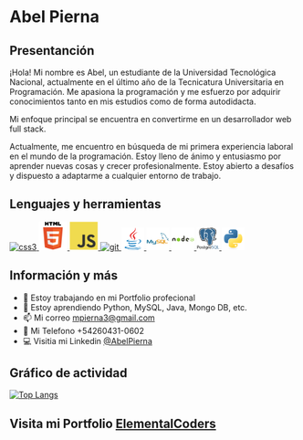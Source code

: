 # Abel Pierna
## Presentanción

¡Hola! Mi nombre es Abel, un estudiante de la Universidad Tecnológica Nacional, actualmente en el último año de la Tecnicatura Universitaria en Programación. Me apasiona la programación y me esfuerzo por adquirir conocimientos tanto en mis estudios como de forma autodidacta. 

Mi enfoque principal se encuentra en convertirme en un desarrollador web full stack. 

Actualmente, me encuentro en búsqueda de mi primera experiencia laboral en el mundo de la programación. Estoy lleno de ánimo y entusiasmo por aprender nuevas cosas y crecer profesionalmente. Estoy abierto a desafíos y dispuesto a adaptarme a cualquier entorno de trabajo.

<h2 align="left">Lenguajes y herramientas</h2>
<p align="left"> 
  <a href="https://www.w3schools.com/css/" target="_blank" rel="noreferrer"> <img src="https://raw.githubusercontent.com/devicons/devicon/master/icons/css3/css3-original-      
     wordmark.svg" alt="css3" width="50" height="50"/> </a> 
  <a href="https://www.w3.org/html/" target="_blank" rel="noreferrer"> <img src="https://raw.githubusercontent.com/devicons/devicon/master/icons/html5/html5-original-wordmark.svg" 
     alt="html5" width="50" height="50"/> </a> 
  <a href="https://developer.mozilla.org/en-US/docs/Web/JavaScript" target="_blank" rel="noreferrer"> <img 
     src="https://raw.githubusercontent.com/devicons/devicon/master/icons/javascript/javascript-original.svg" alt="javascript" width="50" height="50"/> </a>
<a href="https://git-scm.com/" target="_blank" rel="noreferrer"> <img src="https://www.vectorlogo.zone/logos/git-scm/git-scm-icon.svg" alt="git" width="40" height="40"/> </a> <a href="https://www.java.com" target="_blank" rel="noreferrer"> <img src="https://raw.githubusercontent.com/devicons/devicon/master/icons/java/java-original.svg" alt="java" width="40" height="40"/> </a> <a href="https://www.mysql.com/" target="_blank" rel="noreferrer"> <img src="https://raw.githubusercontent.com/devicons/devicon/master/icons/mysql/mysql-original-wordmark.svg" alt="mysql" width="40" height="40"/> </a> <a href="https://nodejs.org" target="_blank" rel="noreferrer"> <img src="https://raw.githubusercontent.com/devicons/devicon/master/icons/nodejs/nodejs-original-wordmark.svg" alt="nodejs" width="40" height="40"/> </a> <a href="https://www.postgresql.org" target="_blank" rel="noreferrer"> <img src="https://raw.githubusercontent.com/devicons/devicon/master/icons/postgresql/postgresql-original-wordmark.svg" alt="postgresql" width="40" height="40"/> </a> <a href="https://www.python.org" target="_blank" rel="noreferrer"> <img src="https://raw.githubusercontent.com/devicons/devicon/master/icons/python/python-original.svg" alt="python" width="40" height="40"/> </a></p>

<h2 align="left">Información y más</h2>

- 🔭 Estoy trabajando en mi Portfolio profecional 
- 🌱 Estoy aprendiendo Python, MySQL, Java, Mongo DB, etc. 
- 📫 Mi correo mpierna3@gmail.com
- 📱 Mi Telefono +54260431-0602
- 💻 Visitia mi Linkedin [@AbelPierna](https://www.linkedin.com/in/abel-pierna-077866220/)

## Gráfico de actividad 
[![Top Langs](https://github-readme-stats.vercel.app/api/top-langs/?username=Abelino537)](https://github.com/anuraghazra/github-readme-stats)
## **Visita mi Portfolio [ElementalCoders](https://www.elementalcoders.com/)**





